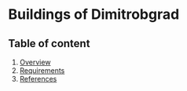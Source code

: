 # Buildings of Dimitrobgrad

## Table of content

1. [Overview](overview.md)
2. [Requirements](requirements.md)
3. [References](references.md)
